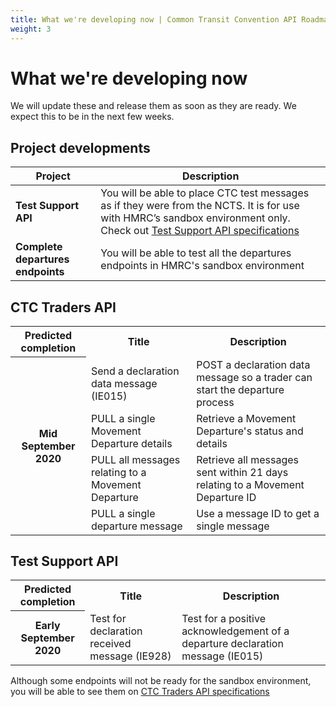 ```yaml
---
title: What we're developing now | Common Transit Convention API Roadmap
weight: 3
---
```


# What we're developing now   

We will update these and release them as soon as they are ready. We expect this to be in the next few weeks.

## Project developments    

| **Project** |**Description** |
|------|-------------|
|**Test Support API**| You will be able to place CTC test messages as if they were from the NCTS. It is for use with HMRC’s sandbox environment only. Check out [Test Support API specifications](https://developer.service.hmrc.gov.uk/api-documentation/docs/api/service/common-transit-convention-traders/1.0)|Test Support API|
|**Complete departures endpoints**|You will be able to test all the departures endpoints in HMRC's sandbox environment|

## CTC Traders API    

<html>
<table>
  <tr>
    <th>Predicted completion</th>
    <th>Title</th>
    <th>Description</th>
  </tr>
  <tr>
    <th rowspan="5"> Mid September 2020</th>
    <td>Send a declaration data message (IE015)</td>
    <td>POST a declaration data message so a trader can start the departure process</td>
  </tr>
  <tr>
    <td>PULL a single Movement Departure details</td>
    <td>Retrieve a Movement Departure's status and details</td>
  </tr>
  <tr>
    <td>PULL all messages relating to a Movement Departure</td>
    <td>Retrieve all messages sent within 21 days relating to a Movement Departure ID</td>
  </tr>
  <tr>
    <td>PULL a single departure message</td>
    <td>Use a message ID to get a single message</td>
  </tr>
</table>
</html>

## Test Support API

<table>
  <tr>
    <th>Predicted completion</th>
    <th>Title</th>
    <th>Description</th>
  </tr>
  <tr>
    <th rowspan="1"> Early September 2020</th>
    <td>Test for declaration received message (IE928)</td>
    <td>Test for a positive acknowledgement of a departure declaration message (IE015)</td>

  </tr>
</table>
</html>



Although some endpoints will not be ready for the sandbox environment, you will be able to see them on [CTC Traders API specifications](https://developer.service.hmrc.gov.uk/api-documentation/docs/api/service/common-transit-convention-traders/1.0)
